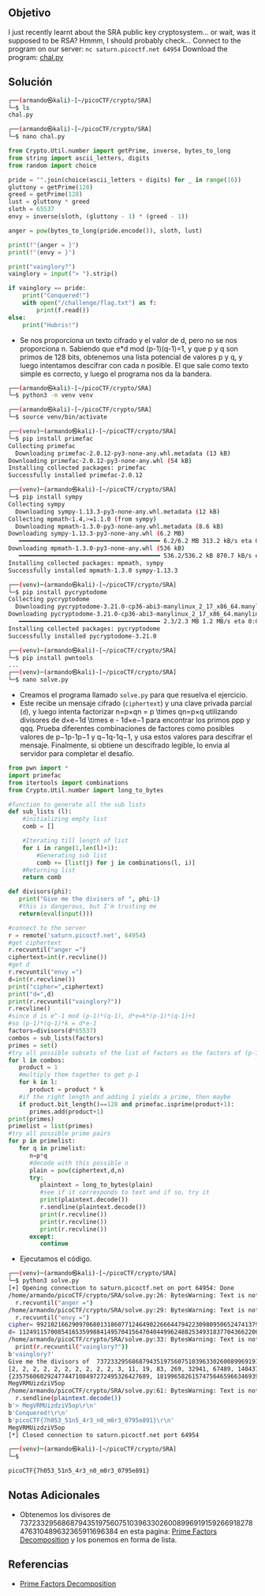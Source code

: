 ## Objetivo
I just recently learnt about the SRA public key cryptosystem... or wait, was it supposed to be RSA? Hmmm, I should probably check... Connect to the program on our server: `nc saturn.picoctf.net 64954` Download the program: [chal.py](https://artifacts.picoctf.net/c/293/chal.py)
## Solución

```bash
┌──(armando㉿kali)-[~/picoCTF/crypto/SRA]
└─$ ls
chal.py

┌──(armando㉿kali)-[~/picoCTF/crypto/SRA]
└─$ nano chal.py   
```
```python
from Crypto.Util.number import getPrime, inverse, bytes_to_long
from string import ascii_letters, digits
from random import choice

pride = "".join(choice(ascii_letters + digits) for _ in range(16))
gluttony = getPrime(128)
greed = getPrime(128)
lust = gluttony * greed
sloth = 65537
envy = inverse(sloth, (gluttony - 1) * (greed - 1))

anger = pow(bytes_to_long(pride.encode()), sloth, lust)

print(f"{anger = }")
print(f"{envy = }")

print("vainglory?")
vainglory = input("> ").strip()

if vainglory == pride:
    print("Conquered!")
    with open("/challenge/flag.txt") as f:
        print(f.read())
else:
    print("Hubris!")
```
- Se nos proporciona un texto cifrado y el valor de d, pero no se nos proporciona n. Sabiendo que e\*d mod (p-1)(q-1)=1, y que p y q son primos de 128 bits, obtenemos una lista potencial de valores p y q, y luego intentamos descifrar con cada n posible. El que sale como texto simple es correcto, y luego el programa nos da la bandera.
```bash
┌──(armando㉿kali)-[~/picoCTF/crypto/SRA]
└─$ python3 -m venv venv                                             

┌──(armando㉿kali)-[~/picoCTF/crypto/SRA]
└─$ source venv/bin/activate          

┌──(venv)─(armando㉿kali)-[~/picoCTF/crypto/SRA]
└─$ pip install primefac
Collecting primefac
  Downloading primefac-2.0.12-py3-none-any.whl.metadata (13 kB)
Downloading primefac-2.0.12-py3-none-any.whl (54 kB)
Installing collected packages: primefac
Successfully installed primefac-2.0.12

┌──(venv)─(armando㉿kali)-[~/picoCTF/crypto/SRA]
└─$ pip install sympy
Collecting sympy
  Downloading sympy-1.13.3-py3-none-any.whl.metadata (12 kB)
Collecting mpmath<1.4,>=1.1.0 (from sympy)
  Downloading mpmath-1.3.0-py3-none-any.whl.metadata (8.6 kB)
Downloading sympy-1.13.3-py3-none-any.whl (6.2 MB)
   ━━━━━━━━━━━━━━━━━━━━━━━━━━━━━━━━━━━━━━━━ 6.2/6.2 MB 313.2 kB/s eta 0:00:00
Downloading mpmath-1.3.0-py3-none-any.whl (536 kB)
   ━━━━━━━━━━━━━━━━━━━━━━━━━━━━━━━━━━━━━━━━ 536.2/536.2 kB 870.7 kB/s eta 0:00:00
Installing collected packages: mpmath, sympy
Successfully installed mpmath-1.3.0 sympy-1.13.3

┌──(venv)─(armando㉿kali)-[~/picoCTF/crypto/SRA]
└─$ pip install pycryptodome                                           
Collecting pycryptodome
  Downloading pycryptodome-3.21.0-cp36-abi3-manylinux_2_17_x86_64.manylinux2014_x86_64.whl.metadata (3.4 kB)
Downloading pycryptodome-3.21.0-cp36-abi3-manylinux_2_17_x86_64.manylinux2014_x86_64.whl (2.3 MB)
   ━━━━━━━━━━━━━━━━━━━━━━━━━━━━━━━━━━━━━━━━ 2.3/2.3 MB 1.2 MB/s eta 0:00:00
Installing collected packages: pycryptodome
Successfully installed pycryptodome-3.21.0

┌──(venv)─(armando㉿kali)-[~/picoCTF/crypto/SRA]
└─$ pip install pwntools 
...
┌──(venv)─(armando㉿kali)-[~/picoCTF/crypto/SRA]
└─$ nano solve.py 
```
- Creamos el programa llamado `solve.py` para que resuelva el ejercicio.
- Este recibe un mensaje cifrado (`ciphertext`) y una clave privada parcial (`d`), y luego intenta factorizar n=p×qn = p \times qn=p×q utilizando divisores de d×e−1d \times e - 1d×e−1 para encontrar los primos ppp y qqq. Prueba diferentes combinaciones de factores como posibles valores de p−1p-1p−1 y q−1q-1q−1, y usa estos valores para descifrar el mensaje. Finalmente, si obtiene un descifrado legible, lo envía al servidor para completar el desafío.
```python
from pwn import *
import primefac
from itertools import combinations
from Crypto.Util.number import long_to_bytes

#function to generate all the sub lists
def sub_lists (l):
    #initializing empty list
    comb = []

    #Iterating till length of list
    for i in range(1,len(l)+1):
        #Generating sub list
        comb += [list(j) for j in combinations(l, i)]
    #Returning list
    return comb

def divisors(phi):
   print("Give me the divisors of ", phi-1)
   #this is dangerous, but I'm trusting me
   return(eval(input()))

#connect to the server
r = remote('saturn.picoctf.net', 64954)
#get ciphertext
r.recvuntil("anger =")
ciphertext=int(r.recvline())
#get d
r.recvuntil("envy =")
d=int(r.recvline())
print("cipher=",ciphertext)
print("d=",d)
print(r.recvuntil("vainglory?"))
r.recvline()
#since d is e^-1 mod (p-1)*(q-1), d*e=k*(p-1)*(q-1)+1
#so (p-1)*(q-1)*k = d*e-1
factors=divisors(d*65537)
combos = sub_lists(factors)
primes = set()
#try all possible subsets of the list of factors as the factors of (p-1)
for l in combos:
   product = 1
   #multiply them together to get p-1
   for k in l:
      product = product * k
   #if the right length and adding 1 yields a prime, then maybe
   if product.bit_length()==128 and primefac.isprime(product+1):
      primes.add(product+1)
print(primes)
primelist = list(primes)
#try all possible prime pairs
for p in primelist:
   for q in primelist:
      n=p*q
      #decode with this possible n
      plain = pow(ciphertext,d,n)
      try:
         plaintext = long_to_bytes(plain)
         #see if it corresponds to text and if so, try it
         print(plaintext.decode())
         r.sendline(plaintext.decode())
         print(r.recvline())
         print(r.recvline())
         print(r.recvline())
      except:
         continue
```
- Ejecutamos el código.
```bash
┌──(venv)─(armando㉿kali)-[~/picoCTF/crypto/SRA]
└─$ python3 solve.py
[+] Opening connection to saturn.picoctf.net on port 64954: Done
/home/armando/picoCTF/crypto/SRA/solve.py:26: BytesWarning: Text is not bytes; assuming ASCII, no guarantees. See https://docs.pwntools.com/#bytes
  r.recvuntil("anger =")
/home/armando/picoCTF/crypto/SRA/solve.py:29: BytesWarning: Text is not bytes; assuming ASCII, no guarantees. See https://docs.pwntools.com/#bytes
  r.recvuntil("envy =")
cipher= 9921021662909706801318607712464902266644794223098095065247413792050982713473
d= 11249115700854165359988414957041564704044996248825349318377043662200472495105
/home/armando/picoCTF/crypto/SRA/solve.py:33: BytesWarning: Text is not bytes; assuming ASCII, no guarantees. See https://docs.pwntools.com/#bytes
  print(r.recvuntil("vainglory?"))
b'vainglory?'
Give me the divisors of  737233295686879435197560751039633026008996919159266918278476310489632365911696384
[2, 2, 2, 2, 2, 2, 2, 2, 2, 2, 3, 11, 19, 83, 269, 32941, 67489, 14043728143, 14344444803919, 2767345963330292161, 41496138548468820233]
{235756060292477447108497272495326427689, 181996582615747564659663469398395798837, 181639300868096232024109838788325803699, 170168355241195474384639175504796977857, 280118439892967683121518787528984371969}
MegVRMUizdziV5op
/home/armando/picoCTF/crypto/SRA/solve.py:61: BytesWarning: Text is not bytes; assuming ASCII, no guarantees. See https://docs.pwntools.com/#bytes
  r.sendline(plaintext.decode())
b'> MegVRMUizdziV5op\r\n'
b'Conquered!\r\n'
b'picoCTF{7h053_51n5_4r3_n0_m0r3_0795e891}\r\n'
MegVRMUizdziV5op
[*] Closed connection to saturn.picoctf.net port 64954

┌──(venv)─(armando㉿kali)-[~/picoCTF/crypto/SRA]
└─$ 
```

```bash
picoCTF{7h053_51n5_4r3_n0_m0r3_0795e891}
```

## Notas Adicionales
- Obtenemos los divisores de 737233295686879435197560751039633026008996919159266918278476310489632365911696384 en esta pagina: [Prime Factors Decomposition](https://www.dcode.fr/prime-factors-decomposition) y los ponemos en forma de lista.
## Referencias
- [Prime Factors Decomposition](https://www.dcode.fr/prime-factors-decomposition)